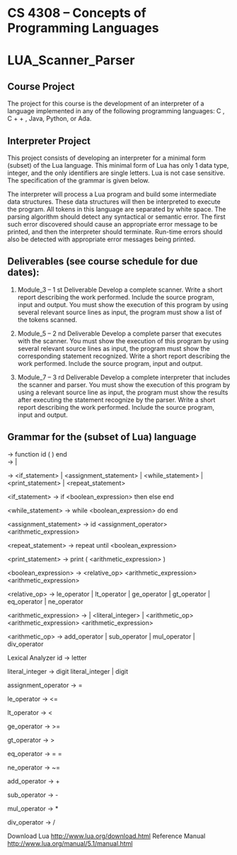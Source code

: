 # CS 4308 – Concepts of Programming Languages
# LUA_Scanner_Parser

## Course Project
The project for this course is the development of an interpreter of a language implemented in any of
the following programming languages: C , C + + , Java, Python, or Ada.

## Interpreter Project
This project consists of developing an interpreter for a minimal form (subset) of the Lua
language. This minimal form of Lua has only 1 data type, integer, and the only identifiers are
single letters. Lua is not case sensitive. The specification of the grammar is given below.

The interpreter will process a Lua program and build some intermediate data structures. These data
structures will then be interpreted to execute the program. All tokens in this language are separated by
white space. The parsing algorithm should detect any syntactical or semantic error. The first such
error discovered should cause an appropriate error message to be printed, and then the interpreter
should terminate. Run-time errors should also be detected with appropriate error messages being
printed.

## Deliverables (see course schedule for due dates):
1. Module_3 – 1 st Deliverable
Develop a complete scanner. Write a short report describing the work performed. Include the
source program, input and output. You must show the execution of this program by using
several relevant source lines as input, the program must show a list of the tokens scanned.

2. Module_5 – 2 nd Deliverable
Develop a complete parser that executes with the scanner. You must show the execution of
this program by using several relevant source lines as input, the program must show the
corresponding statement recognized. Write a short report describing the work performed.
Include the source program, input and output.

3. Module_7 – 3 rd Deliverable
Develop a complete interpreter that includes the scanner and parser. You must show the
execution of this program by using a relevant source line as input, the program must show the
results after executing the statement recognize by the parser. Write a short report describing
the work performed. Include the source program, input and output.


## Grammar for the (subset of Lua) language

<program> → function id ( ) <block> end  
<block> → <statement> | <statement> <block>
  
<statement> → <if_statement> | <assignment_statement> | <while_statement> | <print_statement> | <repeat_statement>
  
<if_statement> → if <boolean_expression> then <block> else <block> end
  
<while_statement> → while <boolean_expression> do <block> end
  
<assignment_statement> -> id <assignment_operator> <arithmetic_expression>

<repeat_statement> -> repeat <block> until <boolean_expression>
  
<print_statement> → print ( <arithmetic_expression> )

<boolean_expression> → <relative_op> <arithmetic_expression> <arithmetic_expression>

<relative_op> → le_operator | lt_operator | ge_operator | gt_operator | eq_operator | ne_operator

<arithmetic_expression> → <id> | <literal_integer> | <arithmetic_op> <arithmetic_expression> <arithmetic_expression>
  
<arithmetic_op> → add_operator | sub_operator | mul_operator | div_operator

Lexical Analyzer
id → letter

literal_integer → digit literal_integer | digit

assignment_operator → =

le_operator → <=

lt_operator → <

ge_operator → >=

gt_operator → >

eq_operator → = =

ne_operator → ~=

add_operator → +

sub_operator → -

mul_operator → *

div_operator → /


Download Lua http://www.lua.org/download.html
Reference Manual http://www.lua.org/manual/5.1/manual.html
